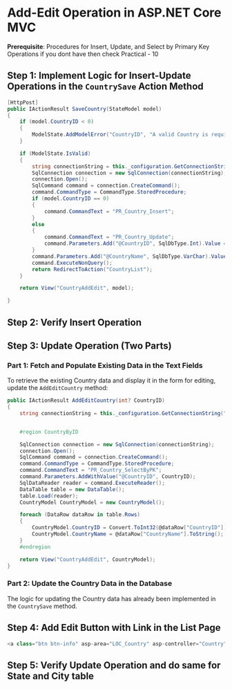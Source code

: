 # Add-Edit Operation in ASP.NET Core MVC

**Prerequisite**: Procedures for Insert, Update, and Select by Primary Key Operations if you dont have then check Practical - 10


## Step 1: Implement Logic for Insert-Update Operations in the `CountrySave` Action Method

```csharp
[HttpPost]
public IActionResult SaveCountry(StateModel model)
{
    if (model.CountryID < 0)
    {
        ModelState.AddModelError("CountryID", "A valid Country is required.");
    }

    if (ModelState.IsValid)
    {
        string connectionString = this._configuration.GetConnectionString("ConnectionString");
        SqlConnection connection = new SqlConnection(connectionString);
        connection.Open();
        SqlCommand command = connection.CreateCommand();
        command.CommandType = CommandType.StoredProcedure;
        if (model.CountryID == 0)
        {
            command.CommandText = "PR_Country_Insert";
        }
        else
        {
            command.CommandText = "PR_Country_Update";
            command.Parameters.Add("@CountryID", SqlDbType.Int).Value = model.CountryID;
        }
        command.Parameters.Add("@CountryName", SqlDbType.VarChar).Value = model.CountryName;
        command.ExecuteNonQuery();
        return RedirectToAction("CountryList");
    }

    return View("CountryAddEdit", model);

}

```

## Step 2: Verify Insert Operation

## Step 3: Update Operation (Two Parts)

### Part 1: Fetch and Populate Existing Data in the Text Fields

To retrieve the existing Country data and display it in the form for editing, update the `AddEditCountry` method:

```csharp
public IActionResult AddEditCountry(int? CountryID)
{
    string connectionString = this._configuration.GetConnectionString("ConnectionString");


    #region CountryByID

    SqlConnection connection = new SqlConnection(connectionString);
    connection.Open();
    SqlCommand command = connection.CreateCommand();
    command.CommandType = CommandType.StoredProcedure;
    command.CommandText = "PR_Country_SelectByPK";
    command.Parameters.AddWithValue("@CountryID", CountryID);
    SqlDataReader reader = command.ExecuteReader();
    DataTable table = new DataTable();
    table.Load(reader);
    CountryModel CountryModel = new CountryModel();

    foreach (DataRow dataRow in table.Rows)
    {
        CountryModel.CountryID = Convert.ToInt32(@dataRow["CountryID"]);
        CountryModel.CountryName = @dataRow["CountryName"].ToString();
    }
    #endregion

    return View("CountryAddEdit", CountryModel);
}
```

### Part 2: Update the Country Data in the Database

The logic for updating the Country data has already been implemented in the `CountrySave` method.

## Step 4: Add Edit Button with Link in the List Page

```csharp
<a class="btn btn-info" asp-area="LOC_Country" asp-controller="Country" asp-action="AddEditCountry">Add Country</a>
```

## Step 5: Verify Update Operation and do same for State and City table
